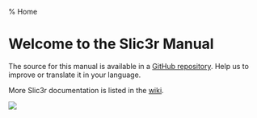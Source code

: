 % Home

Welcome to the Slic3r Manual
============================

The source for this manual is available in a 
[GitHub repository](https://github.com/alexrj/Slic3r-Manual).
Help us to improve or translate it in your language.

More Slic3r documentation is listed in the 
[wiki](https://github.com/alexrj/Slic3r/wiki/Documentation).

![](screenshot1_400px.png)